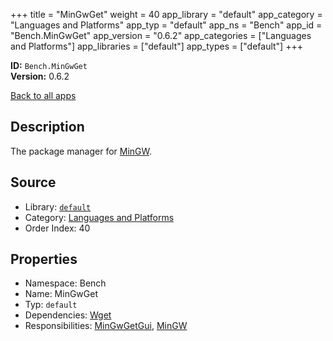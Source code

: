 ﻿+++
title = "MinGwGet"
weight = 40
app_library = "default"
app_category = "Languages and Platforms"
app_typ = "default"
app_ns = "Bench"
app_id = "Bench.MinGwGet"
app_version = "0.6.2"
app_categories = ["Languages and Platforms"]
app_libraries = ["default"]
app_types = ["default"]
+++

**ID:** `Bench.MinGwGet`  
**Version:** 0.6.2  
<!--more-->

[Back to all apps](/apps/)

## Description
The package manager for [MinGW](http://www.mingw.org/).

## Source

* Library: [`default`](/app_libraries/default)
* Category: [Languages and Platforms](/app_categories/languages-and-platforms)
* Order Index: 40

## Properties

* Namespace: Bench
* Name: MinGwGet
* Typ: `default`
* Dependencies: [Wget](/apps/Bench.Wget)
* Responsibilities: [MinGwGetGui](/apps/Bench.MinGwGetGui), [MinGW](/apps/Bench.MinGW)


